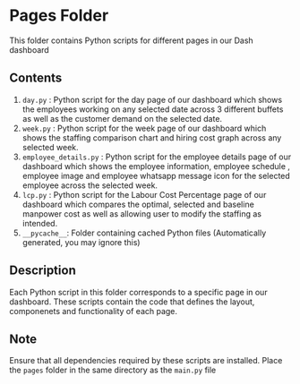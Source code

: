 # Pages Folder 

This folder contains Python scripts for different pages in our Dash dashboard

## Contents
1. `day.py` : Python script for the day page of our dashboard which shows the employees working on any selected date across 3 different buffets as well as the customer demand on the selected date.
2. `week.py` : Python script for the week page of our dashboard which shows the staffing comparison chart and hiring cost graph across any selected week. 
3. `employee_details.py` : Python script for the employee details page of our dashboard which shows the employee information, employee schedule , employee image and employee whatsapp message icon for the selected employee across the selected week. 
4. `lcp.py` : Python script for the Labour Cost Percentage page of our dashboard which compares the optimal, selected and baseline manpower cost as well as allowing user to modify the staffing as intended. 
5. `__pycache__`: Folder containing cached Python files (Automatically generated, you may ignore this)

## Description

Each Python script in this folder corresponds to a specific page in our dashboard. These scripts contain the code that defines the layout, componenets and functionality of each page. 

## Note
Ensure that all dependencies required by these scripts are installed. 
Place the `pages` folder in the same directory as the `main.py` file

